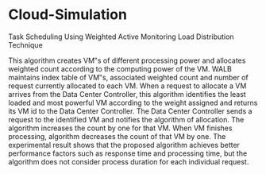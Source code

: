 # Cloud-Simulation
Task Scheduling Using Weighted Active Monitoring Load Distribution Technique

This algorithm creates VM‟s of different processing power and allocates
weighted count according to the computing power of the VM. WALB maintains index table
of VM‟s, associated weighted count and number of request currently allocated to each
VM. When a request to allocate a VM arrives from the Data Center Controller, this
algorithm identifies the least loaded and most powerful VM according to the weight
assigned and returns its VM id to the Data Center Controller. The Data Center Controller
sends a request to the identified VM and notifies the algorithm of allocation. The
algorithm increases the count by one for that VM. When VM finishes processing,
algorithm decreases the count of that VM by one. The experimental result shows that the
proposed algorithm achieves better performance factors such as response time and
processing time, but the algorithm does not consider process duration for each individual
request.
